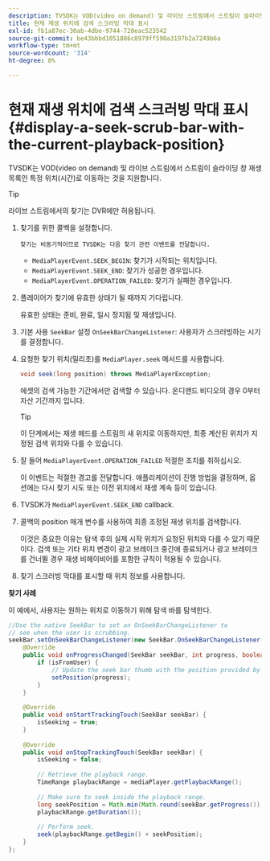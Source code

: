 ```yaml
---
description: TVSDK는 VOD(video on demand) 및 라이브 스트림에서 스트림이 슬라이딩 창 재생 목록인 특정 위치(시간)로 이동하는 것을 지원합니다.
title: 현재 재생 위치에 검색 스크러빙 막대 표시
exl-id: fb1a87ec-30ab-4dbe-9744-720eac523542
source-git-commit: be43bbbd1051886c8979ff590a3197b2a7249b6a
workflow-type: tm+mt
source-wordcount: '314'
ht-degree: 0%

---
```


# 현재 재생 위치에 검색 스크러빙 막대 표시 {#display-a-seek-scrub-bar-with-the-current-playback-position}

TVSDK는 VOD(video on demand) 및 라이브 스트림에서 스트림이 슬라이딩 창 재생 목록인 특정 위치(시간)로 이동하는 것을 지원합니다.

>[!TIP]
>
>라이브 스트림에서의 찾기는 DVR에만 허용됩니다.

1. 찾기를 위한 콜백을 설정합니다.

       찾기는 비동기적이므로 TVSDK는 다음 찾기 관련 이벤트를 전달합니다.
   
   * `MediaPlayerEvent.SEEK_BEGIN`: 찾기가 시작되는 위치입니다.
   * `MediaPlayerEvent.SEEK_END`: 찾기가 성공한 경우입니다.
   * `MediaPlayerEvent.OPERATION_FAILED`: 찾기가 실패한 경우입니다.

1. 플레이어가 찾기에 유효한 상태가 될 때까지 기다립니다.

   유효한 상태는 준비, 완료, 일시 정지됨 및 재생입니다.
1. 기본 사용 `SeekBar` 설정 `OnSeekBarChangeListener`: 사용자가 스크러빙하는 시기를 결정합니다.
1. 요청한 찾기 위치(밀리초)를 `MediaPlayer.seek` 메서드를 사용합니다.

   ```java
   void seek(long position) throws MediaPlayerException;
   ```

   에셋의 검색 가능한 기간에서만 검색할 수 있습니다. 온디맨드 비디오의 경우 0부터 자산 기간까지 입니다.

   >[!TIP]
   >
   >이 단계에서는 재생 헤드를 스트림의 새 위치로 이동하지만, 최종 계산된 위치가 지정된 검색 위치와 다를 수 있습니다.

1. 잘 들어 `MediaPlayerEvent.OPERATION_FAILED` 적절한 조치를 취하십시오.

   이 이벤트는 적절한 경고를 전달합니다. 애플리케이션이 진행 방법을 결정하며, 옵션에는 다시 찾기 시도 또는 이전 위치에서 재생 계속 등이 있습니다.

1. TVSDK가 `MediaPlayerEvent.SEEK_END` callback.
1. 콜백의 position 매개 변수를 사용하여 최종 조정된 재생 위치를 검색합니다.

   이것은 중요한 이유는 탐색 후의 실제 시작 위치가 요청된 위치와 다를 수 있기 때문이다. 검색 또는 기타 위치 변경이 광고 브레이크 중간에 종료되거나 광고 브레이크를 건너뛸 경우 재생 비헤이비어를 포함한 규칙이 적용될 수 있습니다.

1. 찾기 스크러빙 막대를 표시할 때 위치 정보를 사용합니다.

<!--<a id="example_EEB73818260C43C8B5AE12BA68548AB7"></a>-->

**찾기 사례**

이 예에서, 사용자는 원하는 위치로 이동하기 위해 탐색 바를 탐색한다.

```java
//Use the native SeekBar to set an OnSeekBarChangeListener to 
// see when the user is scrubbing. 
seekBar.setOnSeekBarChangeListener(new SeekBar.OnSeekBarChangeListener() { 
    @Override 
    public void onProgressChanged(SeekBar seekBar, int progress, boolean isFromUser) { 
        if (isFromUser) { 
            // Update the seek bar thumb with the position provided by the user. 
            setPosition(progress); 
        } 
    } 
 
    @Override 
    public void onStartTrackingTouch(SeekBar seekBar) { 
        isSeeking = true; 
    } 
 
    @Override 
    public void onStopTrackingTouch(SeekBar seekBar) { 
        isSeeking = false; 
 
        // Retrieve the playback range. 
        TimeRange playbackRange = mediaPlayer.getPlaybackRange(); 
 
        // Make sure to seek inside the playback range. 
        long seekPosition = Math.min(Math.round(seekBar.getProgress()), 
        playbackRange.getDuration()); 
     
        // Perform seek. 
        seek(playbackRange.getBegin() + seekPosition); 
    } 
}; 
```
